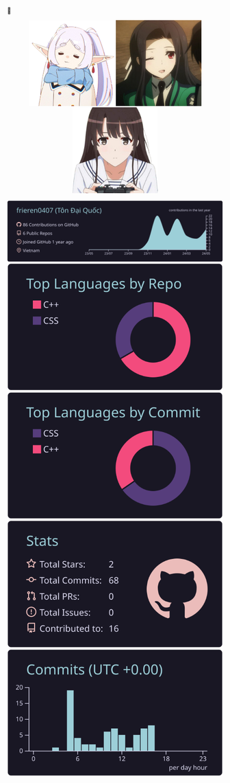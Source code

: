 👋
<div id="header" align="middle">
  <img src="icon (2).png" width="200"/>
  <img src="icon.png" width="200"/>
  <img src="Screenshot_2023-11-30_231327-removebg.png" width="200"/>
</div>


[![](https://raw.githubusercontent.com/niifuji/niifuji/master/profile-summary-card-output/rose_pine/0-profile-details.svg)](https://github.com/vn7n24fzkq/github-profile-summary-cards)
[![](https://raw.githubusercontent.com/niifuji/niifuji/master/profile-summary-card-output/rose_pine/1-repos-per-language.svg)](https://github.com/vn7n24fzkq/github-profile-summary-cards) [![](https://raw.githubusercontent.com/niifuji/niifuji/master/profile-summary-card-output/rose_pine/2-most-commit-language.svg)](https://github.com/vn7n24fzkq/github-profile-summary-cards)
[![](https://raw.githubusercontent.com/niifuji/niifuji/master/profile-summary-card-output/rose_pine/3-stats.svg)](https://github.com/vn7n24fzkq/github-profile-summary-cards) [![](https://raw.githubusercontent.com/niifuji/niifuji/master/profile-summary-card-output/rose_pine/4-productive-time.svg)](https://github.com/vn7n24fzkq/github-profile-summary-cards)


